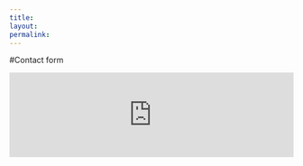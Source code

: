 ```yaml
---
title:
layout: 
permalink: 
---
```


#Contact form

<iframe style="border:none;width:100%;" id="form-database-xijmca" src="https://noteforms.com/forms/form-database-xijmca"></iframe><script type="text/javascript" onload="initEmbed('form-database-xijmca')" src="https://noteforms.com/widgets/iframe.min.js"></script>